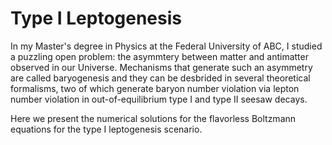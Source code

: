 # Type I Leptogenesis

In my Master's degree in Physics at the Federal University of ABC, I studied a puzzling open problem: the asymmtery between matter and antimatter
observed in our Universe. Mechanisms that generate such an asymmetry are called baryogenesis and they can be desbrided in several theoretical formalisms, 
two of which generate baryon number violation via lepton number violation in out-of-equilibrium type I and type II seesaw decays.

Here we present the numerical solutions for the flavorless Boltzmann equations for the type I leptogenesis scenario.
